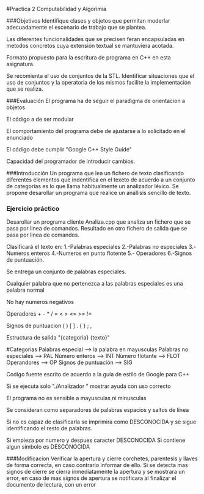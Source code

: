 #Practica 2 Computabilidad y Algorimia

###Objetivos
Identifique clases y objetos que permitan moderlar adecuadamente el escenario
de trabajo que se plantea.

Las diferentes funcionalidades que se precisen feran encapsuladas en metodos
concretos cuya extensión textual se mantuviera acotada.

Formato propuesto para la escritura de programa en  C++ en esta asignatura.

Se recomienta el uso de conjuntos de la STL. Identificar situaciones que el uso
de conjuntos y la operatoria de los mismos facilite la implementación que se 
realiza.



###Evaluación
El programa ha de seguir el paradigma de orientacion a objetos

El código a de ser modular

El comportamiento del programa debe de ajustarse a lo solicitado en el 
enunciado

El código debe cumplir "Google C++ Style Guide"

Capacidad del programador de introducir cambios.



###Introducción
Un programa que lea un fichero de texto clasificando diferentes elementos que 
indentifica en el texeto de acuerdo a un conjunto de categorías es lo que llama
habitualmente un analizador léxico.
Se propone desarollar un programa que realice un anállisis sencillo de texto.


### Ejercicio práctico

Desarollar un programa cliente Analiza.cpp que analiza un fichero que se pasa
por linea de comandos. Resultado en otro fichero de salida que se pasa por 
linea de comandos.

Clasificará el texto en:
1.-Palabras especiales
2.-Palabras no especiales
3.-Numeros enteros
4.-Numeros en punto flotente
5.- Operadores
6.-Signos de puntuación.

Se entrega un conjunto de palabras especiales.

Cualquier palabra que no pertenezca a las palabras especiales es una palabra 
normal

No hay numeros negativos

Operadores + - * / = < > <= >= !=

Signos de puntuacion ( ) [ ] . { } ; ,


Estructura de salida "{categoria} {texto}"

#Categorias
Palabras especial --> la palabra en mayusculas
Palabras no especiales --> PAL
Número enteros --> INT
Número flotante -->  FLOT
Operandores --> OP
Signos de puntuación --> SIG


Codigo fuente escrito de acuerdo  a la guía de estilo de Google para C++

Si se ejecuta solo "./Analizador " mostrar ayuda con uso correcto

El programa no es sensible a mayusculas ni minusculas

Se consideran como separadores de palabras espacios y saltos de línea

Si no es capaz de clasificarla se imprimira como DESCONOCIDA y se sigue 
identificando el resto de palabras.


Si empieza  por numero y despues caracter DESCONOCIDA
Si contiene algun simbolo es DESCONOCIDA
 
###Modificacion 
Verificar la apertura y cierre corchetes, parentesis y llaves de forma correcta, en caso contrario informar de ello.
Si se detecta mas signos de cierre se cierra inmediatamente la apertura y se mostrara un error, en caso de mas signos de apertura se notificara al finalizar el documento de lectura, con un error







